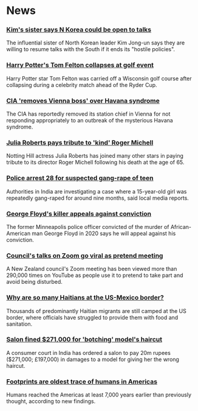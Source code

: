 # News
### [Kim's sister says N Korea could be open to talks](https://www.bbc.com/news/world-asia-58675703)
The influential sister of North Korean leader Kim Jong-un says they are willing to resume talks with the South if it ends its "hostile policies".
### [Harry Potter's Tom Felton collapses at golf event](https://www.bbc.com/news/world-us-canada-58673550)
Harry Potter star Tom Felton was carried off a Wisconsin golf course after collapsing during a celebrity match ahead of the Ryder Cup.
### [CIA 'removes Vienna boss' over Havana syndrome](https://www.bbc.com/news/world-europe-58675144)
The CIA has reportedly removed its station chief in Vienna for not responding appropriately to an outbreak of the mysterious Havana syndrome.
### [Julia Roberts pays tribute to 'kind' Roger Michell](https://www.bbc.com/news/entertainment-arts-58675644)
Notting Hill actress Julia Roberts has joined many other stars in paying tribute to its director Roger Michell following his death at the age of 65.
### [Police arrest 28 for suspected gang-rape of teen](https://www.bbc.com/news/world-asia-india-58674126)
Authorities in India are investigating a case where a 15-year-old girl was repeatedly gang-raped for around nine months, said local media reports.
### [George Floyd's killer appeals against conviction](https://www.bbc.com/news/world-us-canada-58674884)
The former Minneapolis police officer convicted of the murder of African-American man George Floyd in 2020 says he will appeal against his conviction.
### [Council's talks on Zoom go viral as pretend meeting](https://www.bbc.com/news/world-asia-58674888)
A New Zealand council's Zoom meeting has been viewed more than 290,000 times on YouTube as people use it to pretend to take part and avoid being disturbed.
### [Why are so many Haitians at the US-Mexico border?](https://www.bbc.com/news/world-us-canada-58667669)
Thousands of predominantly Haitian migrants are still camped at the US border, where officials have struggled to provide them with food and sanitation.
### [Salon fined $271,000 for 'botching' model's haircut](https://www.bbc.com/news/world-asia-india-58674449)
A consumer court in India has ordered a salon to pay 20m rupees ($271,000; £197,000) in damages to a model for giving her the wrong haircut. 
### [Footprints are oldest trace of humans in Americas](https://www.bbc.com/news/science-environment-58638854)
Humans reached the Americas at least 7,000 years earlier than previously thought, according to new findings.
